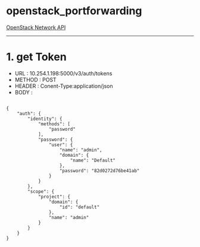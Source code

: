 # openstack_portforwarding

[OpenStack Network API](https://docs.openstack.org/api-ref/network/v2/?expanded=create-floating-ip-detail,list-floating-ips-detail,update-a-port-forwarding-detail#floating-ips-port-forwarding, "port-forwarding")

***

# 1. get Token

- URL : 10.254.1.198:5000/v3/auth/tokens
- METHOD : POST
- HEADER : Conent-Type:application/json
- BODY : 
<pre>
<code>
{
	"auth": {
        "identity": {
            "methods": [
                "password"
            ],
            "password": {
                "user": {
                    "name": "admin",
                    "domain": {
                        "name": "Default"
                    },
                    "password": "82d0272d76be41ab"
                }
            }
        },
        "scope": {
            "project": {
                "domain": {
                    "id": "default"
                },
                "name": "admin"
            }
        }
    }
}
</pre>
</code>
